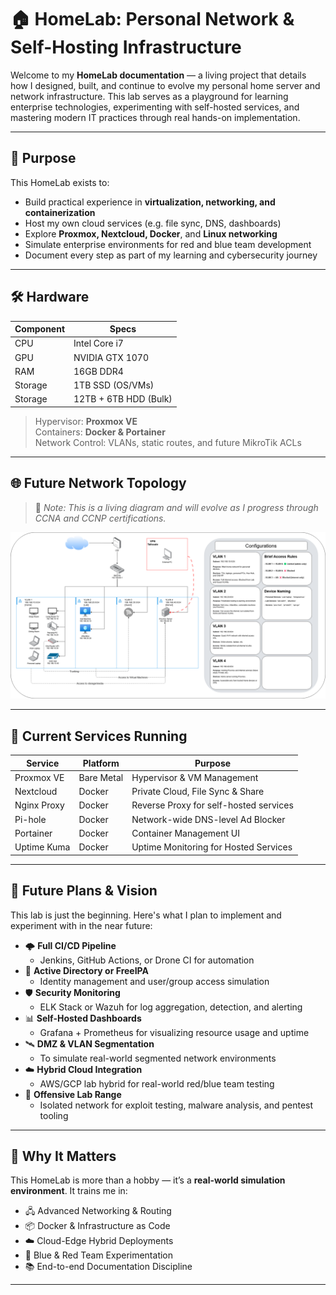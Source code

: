 # 🏠 HomeLab: Personal Network & Self-Hosting Infrastructure

Welcome to my **HomeLab documentation** — a living project that details how I designed, built, and continue to evolve my personal home server and network infrastructure. This lab serves as a playground for learning enterprise technologies, experimenting with self-hosted services, and mastering modern IT practices through real hands-on implementation.

---

## 🧱 Purpose

This HomeLab exists to:

- Build practical experience in **virtualization, networking, and containerization**
- Host my own cloud services (e.g. file sync, DNS, dashboards)
- Explore **Proxmox, Nextcloud, Docker**, and **Linux networking**
- Simulate enterprise environments for red and blue team development
- Document every step as part of my learning and cybersecurity journey

---

## 🛠️ Hardware

| Component | Specs                |
|----------|----------------------|
| CPU      | Intel Core i7        |
| GPU      | NVIDIA GTX 1070      |
| RAM      | 16GB DDR4            |
| Storage  | 1TB SSD (OS/VMs)     |
| Storage  | 12TB + 6TB HDD (Bulk) |

> Hypervisor: **Proxmox VE**  
> Containers: **Docker & Portainer**  
> Network Control: VLANs, static routes, and future MikroTik ACLs  

---

## 🌐 Future Network Topology

> 📌 *Note: This is a living diagram and will evolve as I progress through CCNA and CCNP certifications.*

![Network Map V2](Images/Home%20Network%20Map%20V2.drawio%20(2).png)

---

## 🔧 Current Services Running

| Service      | Platform   | Purpose                                 |
|--------------|------------|-----------------------------------------|
| Proxmox VE   | Bare Metal | Hypervisor & VM Management              |
| Nextcloud    | Docker     | Private Cloud, File Sync & Share        |
| Nginx Proxy  | Docker     | Reverse Proxy for self-hosted services  |
| Pi-hole      | Docker     | Network-wide DNS-level Ad Blocker       |
| Portainer    | Docker     | Container Management UI                 |
| Uptime Kuma  | Docker     | Uptime Monitoring for Hosted Services   |

---

## 🚀 Future Plans & Vision

This lab is just the beginning. Here's what I plan to implement and experiment with in the near future:

- 🌩️ **Full CI/CD Pipeline**
  - Jenkins, GitHub Actions, or Drone CI for automation
- 🔐 **Active Directory or FreeIPA**
  - Identity management and user/group access simulation
- 🛡️ **Security Monitoring**
  - ELK Stack or Wazuh for log aggregation, detection, and alerting
- 📊 **Self-Hosted Dashboards**
  - Grafana + Prometheus for visualizing resource usage and uptime
- 🛰️ **DMZ & VLAN Segmentation**
  - To simulate real-world segmented network environments
- ☁️ **Hybrid Cloud Integration**
  - AWS/GCP lab hybrid for real-world red/blue team testing
- 🧪 **Offensive Lab Range**
  - Isolated network for exploit testing, malware analysis, and pentest tooling

---

## 🧠 Why It Matters

This HomeLab is more than a hobby — it’s a **real-world simulation environment**. It trains me in:

- 🖧 Advanced Networking & Routing
- 📦 Docker & Infrastructure as Code
- ☁️ Cloud-Edge Hybrid Deployments
- 🔐 Blue & Red Team Experimentation
- 📚 End-to-end Documentation Discipline

---
